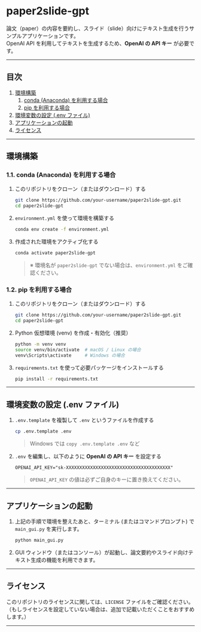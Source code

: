 # paper2slide-gpt

論文（paper）の内容を要約し、スライド（slide）向けにテキスト生成を行うサンプルアプリケーションです。  
OpenAI API を利用してテキストを生成するため、**OpenAI の API キー** が必要です。

---

## 目次

1. [環境構築](#環境構築)
   1. [conda (Anaconda) を利用する場合](#conda-anaconda-を利用する場合)
   2. [pip を利用する場合](#pip-を利用する場合)
2. [環境変数の設定 (.env ファイル)](#環境変数の設定-env-ファイル)
3. [アプリケーションの起動](#アプリケーションの起動)
4. [ライセンス](#ライセンス)

---

## 環境構築

### 1.1. conda (Anaconda) を利用する場合

1. このリポジトリをクローン（またはダウンロード）する

   ```bash
   git clone https://github.com/your-username/paper2slide-gpt.git
   cd paper2slide-gpt
   ```

2. `environment.yml` を使って環境を構築する

   ```bash
   conda env create -f environment.yml
   ```

3. 作成された環境をアクティブ化する

   ```bash
   conda activate paper2slide-gpt
   ```
   > ※ 環境名が `paper2slide-gpt` でない場合は、`environment.yml` をご確認ください。

### 1.2. pip を利用する場合

1. このリポジトリをクローン（またはダウンロード）する

   ```bash
   git clone https://github.com/your-username/paper2slide-gpt.git
   cd paper2slide-gpt
   ```

2. Python 仮想環境 (venv) を作成・有効化（推奨）

   ```bash
   python -m venv venv
   source venv/bin/activate  # macOS / Linux の場合
   venv\Scripts\activate     # Windows の場合
   ```

3. `requirements.txt` を使って必要パッケージをインストールする

   ```bash
   pip install -r requirements.txt
   ```

---

## 環境変数の設定 (.env ファイル)

1. `.env.template` を複製して `.env` というファイルを作成する

   ```bash
   cp .env.template .env
   ```
   > Windows では `copy .env.template .env` など

2. `.env` を編集し、以下のように **OpenAI の API キー** を設定する

   ```dotenv
   OPENAI_API_KEY="sk-XXXXXXXXXXXXXXXXXXXXXXXXXXXXXXXXXXXXXXX"
   ```
   > `OPENAI_API_KEY` の値は必ずご自身のキーに置き換えてください。

---

## アプリケーションの起動

1. 上記の手順で環境を整えたあと、ターミナル (またはコマンドプロンプト) で `main_gui.py` を実行します。

   ```bash
   python main_gui.py
   ```

2. GUI ウィンドウ（またはコンソール）が起動し、論文要約やスライド向けテキスト生成の機能を利用できます。

---

## ライセンス

このリポジトリのライセンスに関しては、`LICENSE` ファイルをご確認ください。  
（もしライセンスを設定していない場合は、追加で記載いただくことをおすすめします。）

---